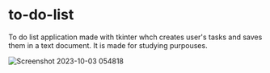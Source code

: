 # to-do-list
To do list application made with tkinter whch creates user's tasks and saves them in a text document.
It is made for studying purpouses.

![Screenshot 2023-10-03 054818](https://github.com/Ivaylo1992/to-do-list/assets/142958598/d785070c-ae7f-4f92-b09f-992413b29d1f)
